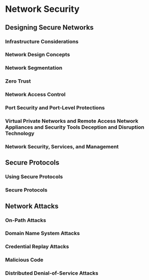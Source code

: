 # Network Security

## Designing Secure Networks

### Infrastructure Considerations
### Network Design Concepts
### Network Segmentation
### Zero Trust
### Network Access Control
### Port Security and Port-Level Protections
### Virtual Private Networks and Remote Access Network Appliances and Security Tools Deception and Disruption Technology
### Network Security, Services, and Management

## Secure Protocols
### Using Secure Protocols
### Secure Protocols

## Network Attacks
### On-Path Attacks
### Domain Name System Attacks
### Credential Replay Attacks
### Malicious Code
### Distributed Denial-of-Service Attacks
